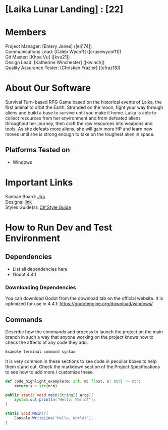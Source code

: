 # [Laika Lunar Landing] : [22]
# Members
Project Manager: [Emery Jones] ([elj174])\
Communications Lead: [Caleb Wycoff] ([crusewycoff1])\
Git Master: [Khoa Vu] ([kvu21])\
Design Lead: [Katherine Winchester] ([kwinch])\
Quality Assurance Tester: [Christian Frazier] ([cfraz18])

# About Our Software

Survival Turn-based RPG Game based on the historical events of Laika, the first animal to orbit the Earth. Stranded on the moon, fight your way through aliens and build a base to survive until you make it home.
Laika is able to collect resources from her environment and from defeated aliens throughout her journey, then craft the raw resources into weapons and tools. As she defeats more aliens, she will gain more HP and learn new moves until she is strong enough to take on the toughest alien in space.
## Platforms Tested on
- Windows
# Important Links
Kanban Board: [Jira](https://3108team22.atlassian.net/jira/software/projects/LLL/boards/1?atlOrigin=eyJpIjoiYjFkYzc5NmEwNGNjNDkwMTk4OWQyNTNiOTc4MWJjNDgiLCJwIjoiaiJ9)\
Designs: [link](https://lsumail2-my.sharepoint.com/:w:/r/personal/kwinch3_lsu_edu/Documents/Spring%202025/CSC%203380/Design%20Outline.docx?d=wb067e339ce00470aa6096ef1205f7dcb&csf=1&web=1&e=XQcuNl)\
Styles Guide(s): [C# Style Guide](https://docs.godotengine.org/en/stable/tutorials/scripting/c_sharp/c_sharp_style_guide.html)

# How to Run Dev and Test Environment

## Dependencies
- List all dependencies here
- Godot 4.4.1
### Downloading Dependencies
You can download Godot from the download tab on the official website. It is optimized for use in 4.4.1: https://godotengine.org/download/windows/

## Commands
Describe how the commands and process to launch the project on the main branch in such a way that anyone working on the project knows how to check the affects of any code they add.

```sh
Example terminal command syntax
```

It is very common in these sections to see code in peculiar boxes to help them stand out. Check the markdown section of the Project Specifications to see how to add more / customize these.

```python
def code_highlight_example(m: int, m: float, s: str) -> str:
	return s + str(n*m)
```

```java
public static void main(String[] args){
	System.out.println("Hello, World!");
}
```

```c#
static void Main(){
	Console.WriteLine("Hello, World!");
}
```
